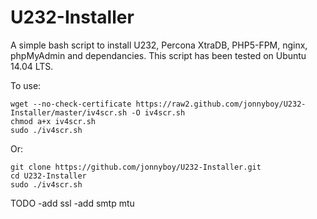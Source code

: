 U232-Installer
==============

A simple bash script to install U232, Percona XtraDB, PHP5-FPM, nginx, phpMyAdmin and dependancies.
This script has been tested on Ubuntu 14.04 LTS.

To use:

```
wget --no-check-certificate https://raw2.github.com/jonnyboy/U232-Installer/master/iv4scr.sh -O iv4scr.sh
chmod a+x iv4scr.sh
sudo ./iv4scr.sh
```
Or:

```
git clone https://github.com/jonnyboy/U232-Installer.git
cd U232-Installer
sudo ./iv4scr.sh
```

TODO
-add ssl
-add smtp mtu
